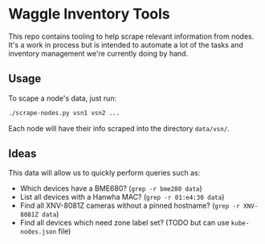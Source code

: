 # Waggle Inventory Tools

This repo contains tooling to help scrape relevant information from nodes. It's
a work in process but is intended to automate a lot of the tasks and inventory
management we're currently doing by hand.

## Usage

To scape a node's data, just run:

```sh
./scrape-nodes.py vsn1 vsn2 ...
```

Each node will have their info scraped into the directory `data/vsn/`.

## Ideas

This data will allow us to quickly perform queries such as:

- Which devices have a BME680? (`grep -r bme280 data`)
- List all devices with a Hanwha MAC? (`grep -r 01:e4:30 data`)
- Find all XNV-8081Z cameras without a pinned hostname?
  (`grep -r XNV-8081Z data`)
- Find all devices which need zone label set? (TODO but can use
  `kube-nodes.json` file)
